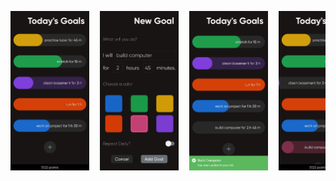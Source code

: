 
<pre>
<img src="https://github.com/daniel-sm-yu/Goalkeeper/blob/master/demo-img/goals.jpg" width="25%">  <img src="https://github.com/daniel-sm-yu/Goalkeeper/blob/master/demo-img/new.jpg" width="25%">  <img src="https://github.com/daniel-sm-yu/Goalkeeper/blob/master/demo-img/added.jpg" width="25%">  <img src="https://github.com/daniel-sm-yu/Goalkeeper/blob/master/demo-img/swipe.jpg" width="25%">  <img src="https://github.com/daniel-sm-yu/Goalkeeper/blob/master/demo-img/deleted.jpg" width="25%">  <img src="https://github.com/daniel-sm-yu/Goalkeeper/blob/master/demo-img/edit.jpg" width="25%">  <img src="https://github.com/daniel-sm-yu/Goalkeeper/blob/master/demo-img/updated.jpg" width="25%">             
</pre>
